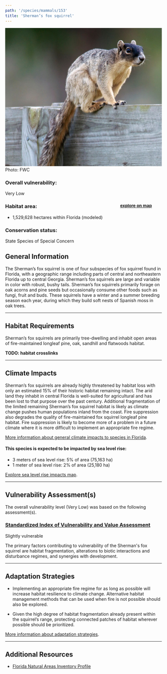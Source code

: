 ```yaml
---
path: '/species/mammals/153'
title: 'Sherman’s fox squirrel'
---
```


<content-header icon="rodents" title="Sherman’s fox squirrel" subtitle="Sciurus niger shermani"></content-header>

<div id="TopSection">

<div class="header-photo"><img src="153.jpg" alt="Photo for 153"/>
<figcaption>Photo: FWC</figcaption></div>

<div>

### Overall vulnerability:

<div class="vulnerability vulnerability-low">Very Low</div>

<h3>Habitat area: 
<a href="/species/mammals/153/map" style="float:right;font-size:smaller;margin-right: 2rem;">
<fa-icon name="map"></fa-icon>
explore on map
</a>
</h3>

-   1,529,628 hectares within Florida (modeled)


### Conservation status:

State Species of Special Concern

</div>
</div>

## General Information

The Sherman’s fox squirrel is one of four subspecies of fox squirrel found in Florida, with a geographic range including parts of central and northeastern Florida up to central Georgia.  Sherman’s fox squirrels are large and variable in color with robust, bushy tails.   Sherman’s fox squirrels primarily forage on oak acorns and pine seeds but occasionally consume other foods such as fungi, fruit and buds.  These squirrels have a winter and a summer breeding season each year, during which they build soft nests of Spanish moss in oak trees.

<hr />

## Habitat Requirements

Sherman’s fox squirrels are primarily tree-dwelling and inhabit open areas of fire-maintained longleaf pine, oak, sandhill and flatwoods habitat.

**TODO: habitat crosslinks**

<hr />

## Climate Impacts

Sherman’s fox squirrels are already highly threatened by habitat loss with only an estimated 15% of their historic habitat remaining intact.  The arid land they inhabit in central Florida is well-suited for agricultural and has been lost to that purpose over the past century.  Additional fragmentation of the limited remaining Sherman’s fox squirrel habitat is likely as climate change pushes human populations inland from the coast.  Fire suppression also degrades the quality of fire-maintained fox squirrel longleaf pine habitat.  Fire suppression is likely to become more of a problem in a future climate where it is more difficult to implement an appropriate fire regime.

[More information about general climate impacts to species in Florida](/impacts/species).


#### This species is expected to be impacted by sea level rise:

- 3 meters of sea level rise: 5% of area (75,163 ha)
- 1 meter of sea level rise: 2% of area (25,180 ha)

[Explore sea level rise impacts map](/species/mammals/153/map).


<hr />

## Vulnerability Assessment(s)

The overall vulnerability level (Very Low) was based on the following assessment(s).
#### 
<div class="vulnerability-header">
<h3><a href="/impacts/vulnerability/sivva/species">Standardized Index of Vulnerability and Value Assessment</a></h3>
<div class="vulnerability vulnerability-slight">Slightly vulnerable</div>
</div> 

The primary factors contributing to vulnerability of the Sherman's fox squirrel are habitat fragmentation, alterations to biotic interactions and disturbance regimes, and synergies with development.


<hr />

## Adaptation Strategies

- Implementing an appropriate fire regime for as long as possible will increase habitat resilience to climate change.  Alternative habitat management methods that can be used when fire is not possible should also be explored.

- Given the high degree of habitat fragmentation already present within the squirrel’s range, protecting connected patches of habitat wherever possible should be prioritized.

[More information about adaptation strategies](/strategies).

<hr />


## Additional Resources

- [Florida Natural Areas Inventory Profile](https://www.fnai.org/FieldGuide/pdf/Sciurus_niger_shermani.pdf)
